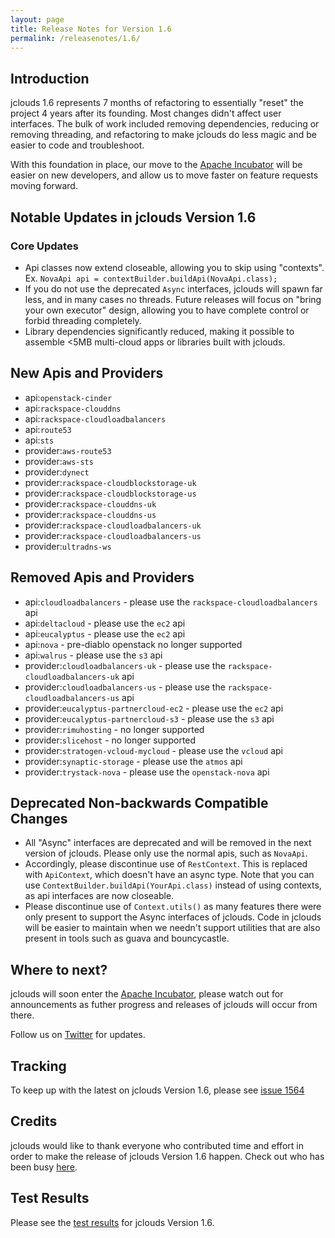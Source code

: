 ```yaml
---
layout: page
title: Release Notes for Version 1.6
permalink: /releasenotes/1.6/
---
```


## Introduction

jclouds 1.6 represents 7 months of refactoring to essentially "reset" the project 4 years after its founding.  Most changes didn't affect user interfaces.  The bulk of work included removing dependencies, reducing or removing threading, and refactoring to make jclouds do less magic and be easier to code and troubleshoot.

With this foundation in place, our move to the [Apache Incubator](http://wiki.apache.org/incubator/jcloudsProposal) will be easier on new developers, and allow us to move faster on feature requests moving forward.

## Notable Updates in jclouds Version 1.6

### Core Updates
*  Api classes now extend closeable, allowing you to skip using "contexts".  Ex. `NovaApi api = contextBuilder.buildApi(NovaApi.class);`
*  If you do not use the deprecated `Async` interfaces, jclouds will spawn far less, and in many cases no threads.  Future releases will focus on "bring your own executor" design, allowing you to have complete control or forbid threading completely.
*  Library dependencies significantly reduced, making it possible to assemble <5MB multi-cloud apps or libraries built with jclouds.

## New Apis and Providers
* api:`openstack-cinder`
* api:`rackspace-clouddns`
* api:`rackspace-cloudloadbalancers`
* api:`route53`
* api:`sts`
* provider:`aws-route53`
* provider:`aws-sts`
* provider:`dynect`
* provider:`rackspace-cloudblockstorage-uk`
* provider:`rackspace-cloudblockstorage-us`
* provider:`rackspace-clouddns-uk`
* provider:`rackspace-clouddns-us`
* provider:`rackspace-cloudloadbalancers-uk`
* provider:`rackspace-cloudloadbalancers-us`
* provider:`ultradns-ws`

## Removed Apis and Providers
* api:`cloudloadbalancers` - please use the `rackspace-cloudloadbalancers` api
* api:`deltacloud` - please use the `ec2` api
* api:`eucalyptus` - please use the `ec2` api
* api:`nova` - pre-diablo openstack no longer supported
* api:`walrus` - please use the `s3` api
* provider:`cloudloadbalancers-uk` - please use the `rackspace-cloudloadbalancers-uk` api
* provider:`cloudloadbalancers-us` - please use the `rackspace-cloudloadbalancers-us` api
* provider:`eucalyptus-partnercloud-ec2` - please use the `ec2` api
* provider:`eucalyptus-partnercloud-s3` - please use the `s3` api
* provider:`rimuhosting` - no longer supported
* provider:`slicehost` - no longer supported
* provider:`stratogen-vcloud-mycloud` - please use the `vcloud` api
* provider:`synaptic-storage` - please use the `atmos` api
* provider:`trystack-nova` - please use the `openstack-nova` api

## Deprecated Non-backwards Compatible Changes
*  All "Async" interfaces are deprecated and will be removed in the next version of jclouds.  Please only use the normal apis, such as `NovaApi`.
  *  Accordingly, please discontinue use of `RestContext`.  This is replaced with `ApiContext`, which doesn't have an async type.  Note that you can use `ContextBuilder.buildApi(YourApi.class)` instead of using contexts, as api interfaces are now closeable.
*  Please discontinue use of `Context.utils()` as many features there were only present to support the Async interfaces of jclouds.  Code in jclouds will be easier to maintain when we needn't support utilities that are also present in tools such as guava and bouncycastle.

## Where to next?

jclouds will soon enter the [Apache Incubator](http://wiki.apache.org/incubator/jcloudsProposal), please watch out for announcements as futher progress and releases of jclouds will occur from there.

Follow us on [Twitter](http://twitter.com/#!/jclouds) for updates.

## Tracking

To keep up with the latest on jclouds Version 1.6, please see [issue 1564](https://github.com/jclouds/jclouds/issues/1564)

## Credits

jclouds would like to thank everyone who contributed time and effort in order to make the release of jclouds Version 1.6 happen. Check out who has been busy [here](http://www.ohloh.net/p/jclouds/contributors?query=&sort=latest_commit).

## Test Results

Please see the [test results](/releasenotes/1.6-tests) for jclouds Version 1.6.
